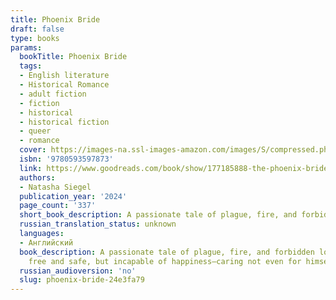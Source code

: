 ```yaml
---
title: Phoenix Bride
draft: false
type: books
params:
  bookTitle: Phoenix Bride
  tags:
  - English literature
  - Historical Romance
  - adult fiction
  - fiction
  - historical
  - historical fiction
  - queer
  - romance
  cover: https://images-na.ssl-images-amazon.com/images/S/compressed.photo.goodreads.com/books/1686763844i/177185888.jpg
  isbn: '9780593597873'
  link: https://www.goodreads.com/book/show/177185888-the-phoenix-bride
  authors:
  - Natasha Siegel
  publication_year: '2024'
  page_count: '337'
  short_book_description: A passionate tale of plague, fire, and forbidden love in seventeenth-century London from the acclaimed author of Solomon's Crown1666. It is a year after plague has devastated England.
  russian_translation_status: unknown
  languages:
  - Английский
  book_description: A passionate tale of plague, fire, and forbidden love in seventeenth-century London from the acclaimed author of Solomon's Crown1666. It is a year after plague has devastated England. Young widow Cecilia Thorowgood is a prisoner, trapped and isolated within the cavernous London townhouse of her older sister. At the mercy of a legion of doctors who fail to cure her grief with their impatient scalpels, Cecilia shows no signs of improvement. Soon, her sister makes a decision borne of she hires a new physician, someone known for more unusual methods. But he is a foreigner. A Jew. And despite his attempts to save Cecilia, he knows he cannot quell the storm of grief that rages within her. There is no easy cure for melancholy.David Mendes fled Portugal to seek a new life in London, where he could practice his faith openly and leave the past behind. Still reeling from the loss of his beloved friend, struggling with his religion and his past, David finds himself in this foreign land,
    free and safe, but incapable of happiness—caring not even for himself, but only for his ailing father. The security he has found in London threatens to disappear when he meets Cecilia, and he finds himself torn between his duty to medicine and the beating of his own heart. He is the only one who can see her pain; the glimmers of light she emits, even in her gloom, are enough to make him believe once more in love.Facing seemingly insurmountable challenges, David and Cecilia must endure prejudice, heartbreak, and calamity before they can be together. A Great Fire is coming—and with the city in flames around them, love has never felt so impossible.
  russian_audioversion: 'no'
  slug: phoenix-bride-24e3fa79
---
```

